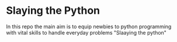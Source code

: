 # Slaying the Python
In this repo the main aim is to equip newbies to python programming<br> with vital skills to handle everyday problems "Slaaying the python"
